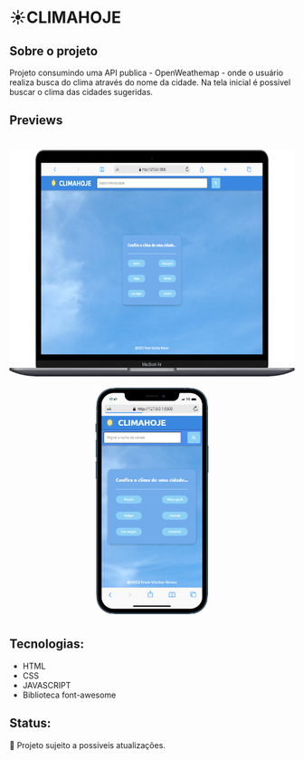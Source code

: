 # ☀️CLIMAHOJE

## Sobre o projeto

Projeto consumindo uma API publica - <a src="https://openweathermap.org">OpenWeathemap</a> - onde o usuário realiza busca do clima através do nome da cidade. Na tela inicial é possivel buscar o clima das cidades sugeridas.

## Previews

<div style="display: flex; margin: 40px 0px; gap: 20px; flex-wrap: wrap; justify-content: center;">
   <img style="width:600px; height: 400px" src="./assets/img/readme/preview-desktop.png">
   <img style="width:200px; height: 400px" src="./assets/img/readme/preview-mobile.png">
</div>

## Tecnologias:

- HTML
- CSS
- JAVASCRIPT
- <a src="https://cdnjs.com/libraries/font-awesome"> Biblioteca font-awesome </a>

## Status:

🚀 Projeto sujeito a possiveis atualizações.
